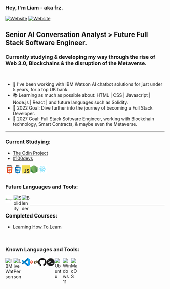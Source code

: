### Hey, I'm Liam - aka frz.

[![Website](https://img.shields.io/website?label=frz.dev&style=for-the-badge&url=https%3A%2F%2Ffrz.dev)](https://frz.dev)
[![Website](https://img.shields.io/website?label=liamfrazer.com&style=for-the-badge&url=https%3A%2F%2Fliamfrazer.com)](https://liamfrazer.com)


## Senior AI Conversation Analyst > Future Full Stack Software Engineer.
### Currently studying & developing my way through the rise of Web 3.0, Blockchains & the disruption of the Metaverse.

<br />

- 🤖 I've been working with IBM Watson AI chatbot solutions for just under 5 years, for a top UK bank.
- 📚 Learning as much as possible about: HTML | CSS | Javascript | Node.js | React | and future languages such as Solidity.
- 🥅 2022 Goal: Dive further into the journey of becoming a Full Stack Developer.
- 📝 2027 Goal: Full Stack Software Engineer, working with Blockchain technology, Smart Contracts, & maybe even the Metaverse.

---

### Current Studying:

- [The Odin Project][theodinproject]
- [#100devs][100devs]

[<img align="left" alt="HTML5" width="26px" src="https://raw.githubusercontent.com/github/explore/80688e429a7d4ef2fca1e82350fe8e3517d3494d/topics/html/html.png" />][html5]
[<img align="left" alt="CSS" width="26px" src="https://raw.githubusercontent.com/github/explore/80688e429a7d4ef2fca1e82350fe8e3517d3494d/topics/css/css.png" />][css3]
[<img align="left" alt="JavaScript" width="26px" src="https://raw.githubusercontent.com/github/explore/80688e429a7d4ef2fca1e82350fe8e3517d3494d/topics/javascript/javascript.png" />][javascript]
[<img align="left" alt="Node.js" width="26px" src="https://raw.githubusercontent.com/github/explore/80688e429a7d4ef2fca1e82350fe8e3517d3494d/topics/nodejs/nodejs.png" />][node.js]
[<img align="left" alt="React" width="26px" src="https://raw.githubusercontent.com/github/explore/80688e429a7d4ef2fca1e82350fe8e3517d3494d/topics/react/react.png" />][react]

<br />
<br />

### Future Languages and Tools:

[<img align="left" alt="MongoDB" width="26px" src="https://raw.githubusercontent.com/github/explore/80688e429a7d4ef2fca1e82350fe8e3517d3494d/topics/mongodb/mongodb.png" />][mongodb]
[<img align="left" alt="Solidity" width="26px" src="https://docs.soliditylang.org/en/v0.8.11/_static/logo.svg" />][solidity]
[<img align="left" alt="Blender" width="26px" src="https://upload.wikimedia.org/wikipedia/commons/thumb/3/3c/Logo_Blender.svg/2560px-Logo_Blender.svg.png" />][blender]

<br />

---

### Completed Courses:

- [Learning How To Learn][lhtl]

<br />

### Known Languages and Tools:

[<img align="left" alt="IBM Watson" width="26px" src="https://www.ibm.com/blogs/nordic-msp/wp-content/uploads/2018/04/watson.jpg" />][ibmwatson]
[<img align="left" alt="LivePerson" width="26px" src="https://assets-global.website-files.com/5fd12c44f4b20161bb3602da/5fd12c454f11363b6cc81c5b_White.svg" />][liveperson]
[<img align="left" alt="Visual Studio Code" width="26px" src="https://raw.githubusercontent.com/github/explore/80688e429a7d4ef2fca1e82350fe8e3517d3494d/topics/visual-studio-code/visual-studio-code.png" />][vscode]
[<img align="left" alt="Git" width="26px" src="https://raw.githubusercontent.com/github/explore/80688e429a7d4ef2fca1e82350fe8e3517d3494d/topics/git/git.png" />][git]
[<img align="left" alt="GitHub" width="26px" src="https://raw.githubusercontent.com/github/explore/78df643247d429f6cc873026c0622819ad797942/topics/github/github.png" />][github]
[<img align="left" alt="Terminal" width="26px" src="https://raw.githubusercontent.com/github/explore/80688e429a7d4ef2fca1e82350fe8e3517d3494d/topics/terminal/terminal.png" />][terminal]
[<img align="left" alt="Ubuntu" width="26px" src="https://assets.ubuntu.com/v1/8dd99b80-ubuntu-logo14.png" />][ubuntu]
[<img align="left" alt="Windows 11" width="26px" src="https://news.microsoft.com/wp-content/uploads/prod/sites/612/2021/06/Windows-11-Logo.png" />][windows11]
[<img align="left" alt="MacOS" width="26px" src="https://upload.wikimedia.org/wikipedia/commons/thumb/a/ab/Apple-logo.png/640px-Apple-logo.png" />][macos]

<br />

[vscode]: https://code.visualstudio.com/
[theodinproject]: https://theodinproject.com/
[mongodb]: https://www.mongodb.com/
[git]: https://git-scm.com/
[github]: https://github.com/
[node.js]: https://nodejs.org/
[react]: https://reactjs.org/
[html5]: https://developer.mozilla.org/en-US/docs/Glossary/HTML5/
[css3]: https://developer.mozilla.org/en-US/docs/Glossary/CSS/
[javascript]: https://developer.mozilla.org/en-US/docs/Web/JavaScript/
[solidity]: https://docs.soliditylang.org/
[100devs]: https://leonnoel.com/100devs/
[lhtl]: https://www.coursera.org/learn/learning-how-to-learn/
[ibmwatson]: https://www.ibm.com/uk-en/watson/
[liveperson]: https://www.liveperson.com/
[terminal]: https://blog.codaisseur.com/what-is-a-coding-terminal/#:~:text=In%20short%2C%20the%20terminal%20allows,have%20to%20go%20clicking%20around./
[ubuntu]: https://ubuntu.com/
[windows11]: https://www.microsoft.com/en-gb/windows/windows-11?r=1/
[macos]: https://www.apple.com/uk/mac/
[blender]: https://www.blender.org/